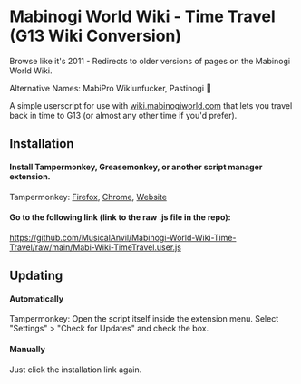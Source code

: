 # Mabinogi World Wiki - Time Travel (G13 Wiki Conversion)
Browse like it's 2011 - Redirects to older versions of pages on the Mabinogi World Wiki.

Alternative Names: MabiPro Wikiunfucker, Pastinogi 🍝

A simple userscript for use with [wiki.mabinogiworld.com](https://wiki.mabinogiworld.com) that lets you travel back in time to G13 (or almost any other time if you'd prefer). 



## Installation

#### Install Tampermonkey, Greasemonkey, or another script manager extension.
Tampermonkey: [Firefox](https://addons.mozilla.org/en-US/firefox/addon/tampermonkey/), [Chrome](https://chrome.google.com/webstore/detail/tampermonkey/dhdgffkkebhmkfjojejmpbldmpobfkfo), [Website](https://www.tampermonkey.net/)

#### Go to the following link (link to the raw .js file in the repo):
https://github.com/MusicalAnvil/Mabinogi-World-Wiki-Time-Travel/raw/main/Mabi-Wiki-TimeTravel.user.js


## Updating

#### Automatically
Tampermonkey:
Open the script itself inside the extension menu. Select "Settings" > "Check for Updates" and check the box.

#### Manually
Just click the installation link again.
